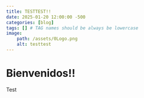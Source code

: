 ```yaml
---
title: TESTTEST!!
date: 2025-01-20 12:00:00 -500
categories: [blog]
tags: [] # TAG names should be always be lowercase
image: 
    path: /assets/0Logo.png
    alt: testtest
---
```


# Bienvenidos!!
Test